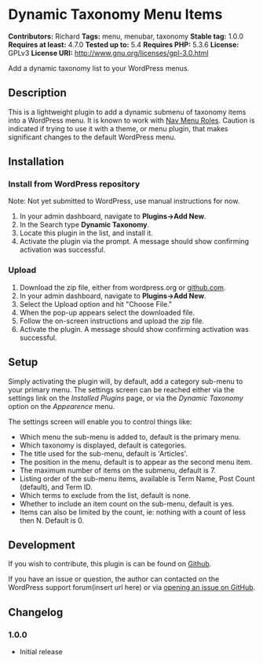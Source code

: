 
# Dynamic Taxonomy Menu Items

**Contributors:** Richard
**Tags:** menu, menubar, taxonomy
**Stable tag:** 1.0.0
**Requires at least:** 4.7.0
**Tested up to:** 5.4
**Requires PHP:** 5.3.6
**License:** GPLv3
**License URI:** http://www.gnu.org/licenses/gpl-3.0.html

Add a dynamic taxonomy list to your WordPress menus.

## Description

This is a lightweight plugin to add a dynamic submenu of taxonomy items into a WordPress menu.  It is known to work with [Nav Menu Roles](https://www.kathyisawesome.com/nav-menu-roles/).
Caution is indicated if trying to use it with a theme, or menu plugin, that makes significant changes to the default WordPress menu.

## Installation

### Install from WordPress repository

Note: Not yet submitted to WordPress, use manual instructions for now.
1. In your admin dashboard, navigate to __Plugins->Add New__.
2. In the Search type __Dynamic Taxonomy__.
3. Locate this plugin in the list, and install it.
4. Activate the plugin via the prompt. A message should show confirming activation was successful.

### Upload

1. Download the zip file, either from wordpress.org or [github.com](https://github.com/RichardCoffee/dynamic-taxonomy-menu-items).
1. In your admin dashboard, navigate to __Plugins->Add New__.
2. Select the Upload option and hit "Choose File."
3. When the pop-up appears select the downloaded file.
4. Follow the on-screen instructions and upload the zip file.
5. Activate the plugin. A message should show confirming activation was successful.

## Setup

Simply activating the plugin will, by default, add a category sub-menu to your primary menu.  The settings screen can be reached either via the settings link on the _Installed Plugins_ page, or via the _Dynamic Taxonomy_ option on the _Appearence_ menu.

The settings screen will enable you to control things like:

* Which menu the sub-menu is added to, default is the primary menu.
* Which taxonomy is displayed, default is categories.
* The title used for the sub-menu, default is 'Articles'.
* The position in the menu, default is to appear as the second menu item.
* The maximum number of items on the submenu, default is 7.
* Listing order of the sub-menu items, available is Term Name, Post Count (default), and Term ID.
* Which terms to exclude from the list, default is none.
* Whether to include an item count on the sub-menu, default is yes.
* Items can also be limited by the count, ie: nothing with a count of less then N.  Default is 0.

## Development

If you wish to contribute, this plugin is can be found on [Github](https://github.com/RichardCoffee/dynamic-taxonomy-menu-items).

If you have an issue or question, the author can contacted on the WordPress support forum(insert url here) or via [opening an issue on GitHub](https://github.com/RichardCoffee/dynamic-taxonomy-menu-items/issues).

## Changelog

### 1.0.0
* Initial release

